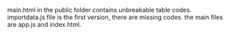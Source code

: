 main.html in the public folder contains unbreakable table codes.
importdata.js file is the first version, there are missing codes.
the main files are app.js and index.html.
